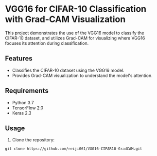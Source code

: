 # VGG16 for CIFAR-10 Classification with Grad-CAM Visualization

This project demonstrates the use of the VGG16 model to classify the CIFAR-10 dataset, and utilizes Grad-CAM for visualizing where VGG16 focuses its attention during classification.

## Features

- Classifies the CIFAR-10 dataset using the VGG16 model.
- Provides Grad-CAM visualization to understand the model's attention.

## Requirements

- Python 3.7
- TensorFlow 2.0 
- Keras 2.3

## Usage

1. Clone the repository:

```shell
git clone https://github.com/reiji061/VGG16-CIFAR10-GradCAM.git
